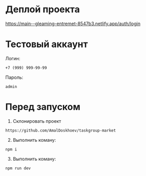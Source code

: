 # Деплой проекта

https://main--gleaming-entremet-8547b3.netlify.app/auth/login

# Тестовый аккаунт

Логин:

```shell
+7 (999) 999-99-99
```

Пароль:

```shell
admin
```

# Перед запуском

1. Склонировать проект

```shell
https://github.com/AmalDoskhoev/taskgroup-market
```

2. Выполнить коману:

```shell
npm i
```

3. Выполнить коману:

```shell
npm run dev
```
